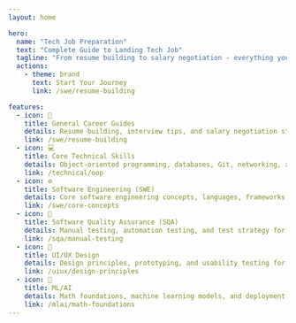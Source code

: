 ```yaml
---
layout: home

hero:
  name: "Tech Job Preparation"
  text: "Complete Guide to Landing Tech Job"
  tagline: "From resume building to salary negotiation - everything you need to kickstart your tech career"
  actions:
    - theme: brand
      text: Start Your Journey
      link: /swe/resume-building

features:
  - icon: 📝
    title: General Career Guides
    details: Resume building, interview tips, and salary negotiation strategies for tech freshers
    link: /swe/resume-building
  - icon: 💻
    title: Core Technical Skills
    details: Object-oriented programming, databases, Git, networking, and API fundamentals
    link: /technical/oop
  - icon: ⚙️
    title: Software Engineering (SWE)
    details: Core software engineering concepts, languages, frameworks, and system design
    link: /swe/core-concepts
  - icon: 🧪
    title: Software Quality Assurance (SQA)
    details: Manual testing, automation testing, and test strategy for quality assurance roles
    link: /sqa/manual-testing
  - icon: 🎨
    title: UI/UX Design
    details: Design principles, prototyping, and usability testing for design roles
    link: /uiux/design-principles
  - icon: 🤖
    title: ML/AI
    details: Math foundations, machine learning models, and deployment strategies
    link: /mlai/math-foundations
---
```


<CustomViewsCounter />
